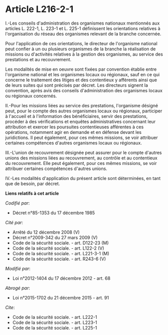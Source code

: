 # Article L216-2-1

I.-Les conseils d'administration des organismes nationaux mentionnés aux articles L. 222-1, L. 223-1 et L. 225-1 définissent
les orientations relatives à l'organisation du réseau des organismes relevant de la branche concernée. 

Pour l'application de ces orientations, le directeur de l'organisme national peut confier à un ou plusieurs organismes de la
branche la réalisation de missions ou d'activités relatives à la gestion des organismes, au service des prestations et au
recouvrement. 

Les modalités de mise en oeuvre sont fixées par convention établie entre l'organisme national et les organismes locaux ou
régionaux, sauf en ce qui concerne le traitement des litiges et des contentieux y afférents ainsi que de leurs suites qui
sont précisés par décret. Les directeurs signent la convention, après avis des conseils d'administration des organismes
locaux ou régionaux concernés. 

II.-Pour les missions liées au service des prestations, l'organisme désigné peut, pour le compte des autres organismes locaux
ou régionaux, participer à l'accueil et à l'information des bénéficiaires, servir des prestations, procéder à des
vérifications et enquêtes administratives concernant leur attribution et exercer les poursuites contentieuses afférentes à
ces opérations, notamment agir en demande et en défense devant les juridictions. Il peut également, pour ces mêmes missions,
se voir attribuer certaines compétences d'autres organismes locaux ou régionaux. 

III.-L'union de recouvrement désignée peut assurer pour le compte d'autres unions des missions liées au recouvrement, au
contrôle et au contentieux du recouvrement. Elle peut également, pour ces mêmes missions, se voir attribuer certaines
compétences d'autres unions. 

IV.-Les modalités d'application du présent article sont déterminées, en tant que de besoin, par décret.

**Liens relatifs à cet article**

_Codifié par_:

  - Décret n°85-1353 du 17 décembre 1985

_Cité par_:

  - Arrêté du 12 décembre 2008 (V)
  - Décret n°2009-342 du 27 mars 2009 (V)
  - Code de la sécurité sociale. - art. D122-23 (M)
  - Code de la sécurité sociale. - art. L122-2 (V)
  - Code de la sécurité sociale. - art. L221-3-1 (M)
  - Code de la sécurité sociale. - art. R243-6 (V)

_Modifié par_:

  - Loi n°2012-1404 du 17 décembre 2012 - art. 68

_Abrogé par_:

  - Loi n°2015-1702 du 21 décembre 2015 - art. 91

_Cite_:

  - Code de la sécurité sociale. - art. L222-1
  - Code de la sécurité sociale. - art. L223-1
  - Code de la sécurité sociale. - art. L225-1

